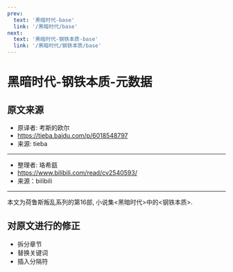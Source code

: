 ```yaml
---
prev:
  text: '黑暗时代-base'
  link: '/黑暗时代/base'
next:
  text: '黑暗时代-钢铁本质-base'
  link: '/黑暗时代/钢铁本质/base'
---
```


# 黑暗时代-钢铁本质-元数据

## 原文来源

+ 原译者: 考斯的欧尔
+ <https://tieba.baidu.com/p/6018548797>
+ 来源: tieba

--------

+ 整理者: 珞希瓿
+ <https://www.bilibili.com/read/cv2540593/>
+ 来源：bilibili

--------

本文为荷鲁斯叛乱系列的第16部, 小说集<黑暗时代>中的<钢铁本质>.

## 对原文进行的修正

+ 拆分章节
+ 替换关键词
+ 插入分隔符
